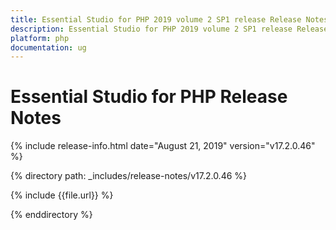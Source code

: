 ```yaml
---
title: Essential Studio for PHP 2019 volume 2 SP1 release Release Notes  
description: Essential Studio for PHP 2019 volume 2 SP1 release Release Notes  
platform: php
documentation: ug
---
```


# Essential Studio for PHP  Release Notes  

{% include release-info.html date="August 21, 2019"  version="v17.2.0.46" %} 


{% directory path: _includes/release-notes/v17.2.0.46 %}

{% include {{file.url}} %}

{% enddirectory %}